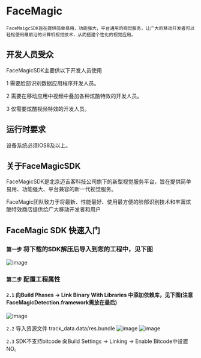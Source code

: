 # FaceMagic
    FaceMaigcSDK旨在提供简单易用，功能强大，平台通用的视觉服务，让广大的移动开发者可以轻松使用最前沿的计算机视觉技术，从而搭建个性化的视觉应用。

## 开发人员受众

FaceMagicSDK主要供以下开发人员使用

1 需要脸部识别数据应用程序开发人员。

2 需要在移动应用中视频中叠加各种炫酷特效的开发人员。

3 仅需要炫酷视频特效的开发人员。

## 运行时要求

设备系统必须IOS8及以上。

## 关于FaceMagicSDK

FaceMagicSDK是北京迈吉客科技公司旗下的新型视觉服务平台，旨在提供简单易用、功能强大、平台兼容的新一代视觉服务。

FaceMagic团队致力于将最新、性能最好、使用最方便的脸部识别技术和丰富炫酷特效商店提供给广大移动开发者和用户

## FaceMagic SDK 快速入门

### `第一步` 将下载的SDK解压后导入到您的工程中，见下图
 ![image](https://github.com/MagicsSDK/FaceMagic/tree/master/img_folder/图片1.jpg)

### `第二步` 配置工程属性

#### `2.1` 向Build Phases → Link Binary With Libraries 中添加依赖库，见下图(注意FaceMagicDetection.framework需放在最后)
![image](https://github.com/MagicsSDK/FaceMagic/tree/master/img_folder/屏幕2.png)

`2.2` 导入资源文件 track_data.data/res.bundle 
![image](https://github.com/MagicsSDK/FaceMagic/tree/master/img_folder/屏幕3.png)
![image](https://github.com/MagicsSDK/FaceMagic/tree/master/img_folder/屏幕4.png)

`2.3` SDK不支持bitcode
向Build Settings → Linking → Enable Bitcode中设置NO。
